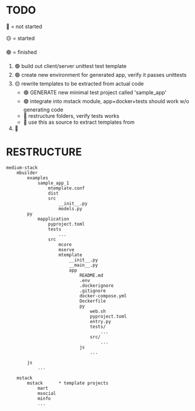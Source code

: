 # TODO

🔴 = not started

🟡 = started

🟢 = finished

1. 🟢 build out client/server unittest test template
1. 🟢 create new environment for generated app, verify it passes unittests
1. 🟡 rewrite templates to be extracted from actual code
    * 🟢 GENERATE new minimal test project called 'sample_app'
    * 🟢 integrate into mstack module, app+docker+tests should work w/o generating code
    * 🔴 restructure folders, verify tests works
    * 🔴 use this as source to extract templates from
1. 🔴 


# RESTRUCTURE

```
medium-stack
    mbuilder
        examples
            sample_app_1
                mtemplate.conf
                dist
                src
                    __init__.py
                    models.py
        py
            mapplication
                pyproject.toml
                tests
                    ...
                src
                    mcore
                    mserve
                    mtemplate
                        __init__.py
                        __main__.py
                        app
                            README.md
                            .env
                            .dockerignore
                            .gitignore
                            docker-compose.yml
                            Dockerfile
                            py
                                web.sh
                                pyproject.toml
                                entry.py
                                tests/
                                    ...
                                src/
                                    ...
                            js
                                ...

        js
            ...

    mstack
        mstack      * template projects
            mart
            msocial
            minfo
            ...

```